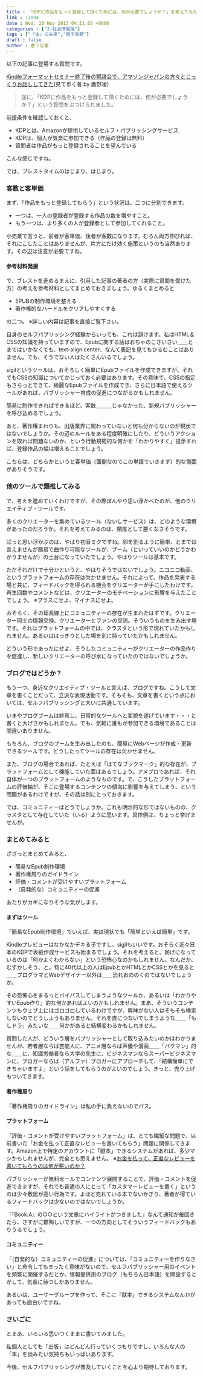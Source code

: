 ```yaml
---
title : 「KDPに作品をもっと登録して頂くためには、何が必要でしょうか？」を考えてみた
link : 11894
date : Wed, 20 Nov 2013 04:11:05 +0000
categories : ["2-社会情報論"]
tags : ["「本」の未来","電子書籍"]
draft : false
author : 倉下忠憲
---
```


以下の記事に登場する質問です。

<a href="http://www.wildhawkfield.com/2013/11/kindle-format-seminar-reports.html" target="_blank">Kindleフォーマットセミナー終了後の懇親会で、アマゾンジャパンの方々とじっくりお話ししてきた</a>(見て歩く者 by 鷹野凌)

<blockquote>
逆に、「KDPに作品をもっと登録して頂くためには、何が必要でしょうか？」という質問をぶつけられました。
</blockquote>

前提条件を確認しておくと、
<ul>
	<li>KDPとは、Amazonが提供しているセルフ・パブリッシングサービス</li>
	<li>KDPは、個人が気楽に参加できる（作品の登録は無料）</li>
	<li>質問者は作品がもっと登録されることを望んでいる</li>
</ul>

こんな感じですね。

では、ブレストタイムのはじまり、はじまり。

<H3>客数と客単価</H3>まず、「作品をもっと登録してもらう」という状況は、二つに分割できます。

<ul>
	<li>一つは、一人の登録者が登録する作品の数を増やすこと。</li>
	<li>もう一つは、より多くの人が登録者として参加してくれること。</li>
</ul>

小売業で言うと、前者が客単価、後者が客数になります。むろん両方伸びれば、それにこしたことはありませんが、片方にだけ効く施策というのも当然あります。その辺は注意が必要ですね。

<H4>参考材料発掘</H4>で、ブレストを進めるまえに、引用した記事の著者の方（実際に質問を受けた方）の考えを参考材料としてまとめておきましょう。ゆるくまとめると

<ul>
	<li>EPUBの制作環境を整える</li>
	<li>著作権的なハードルをクリアしやすくする</li>
</ul>


の二つ。
※詳しい内容は記事を直接ご覧下さい。

自身のセルフパブリッシング経験からいっても、これは頷けます。私はHTML＆CSSの知識を持っていますので、Epubに関する話はおちゃのこさいさい＿＿とまではいかなくても、text-align:center、なんて表記を見てもひるむことはありません。でも、そうでない人はたくさんいるでしょう。

sigilというツールは、おそろしく簡単にEpubファイルを作成できますが、それでもCSSの知識についてかじっておく必要はあります。その意味で、CSSの指定もさらっとできて、綺麗なEpubファイルを作成でき、さらに日本語で使えるツールがあれば、パブリッシャー育成の促進につながるかもしれません。

簡易に制作できればできるほど、客数＿＿＿じゃなかった、新規パブリッシャーを呼び込めるでしょう。

あと、著作権まわりも、出版業界に関わっていないと何も分からないのが現状ではないでしょうか。その辺のルールをある程度明確にしたり、どういうアクションを取れば問題ないのか、という行動規範的な何かを「わかりやすく」提示すれば、登録作品の幅は増えることでしょう。

こちらは、どちらかというと客単価（面倒なのでこの単語でいきます）的な側面がありそうです。

<H3>他のツールで類推してみる</H3>で、考えを進めていくわけですが、その際ぼんやり思い浮かべたのが、他のクリエイティブ・ツールです。

多くのクリエーターを集めているツール（ないしサービス）は、どのような環境があったのだろうか。それを考えてみるのは、類推として悪くなさそうです。

ぱっと思い浮かぶのは、やはり初音ミクですね。卵を割るように簡単、とまでは言えませんが簡易で曲作り可能なツールが、ブーム（といっていいのかどうかわかりませんが）の土台になっていたでしょう。やはりツールは基本です。

ただそれだけで十分かというと、やはりそうではないでしょう。ニコニコ動画、というプラットフォームの存在は欠かせません。それによって、作品を発表する場と共に、フィードバックを得られる機会をクリエーターが手にしたわけです。再生回数やコメントなどは、クリエーターのモチベーションに影響を与えたことでしょう。
※プラスにせよ、マイナスにせよ。

おそらく、その延長線上にコミュニティーの存在が生まれたはずです。クリエーター同士の情報交換、クリエーターとファンの交流。そういうものを生み出す場です。それはプラットフォームの中では、クラスタという形で現れていたかもしれません。あるいははっきりとした場を別に持っていたかもしれません。

どういう形であったにせよ、そうしたコミュニティーがクリエーターの作品作りを促進し、新しいクリエーターの呼び水になっていたのではないでしょうか。

<H3>ブログではどうか？</H3>もう一つ、身近なクリエイティブ・ツールと言えば、ブログですね。こうして文章を書くことだって、立派な表現活動です。そもそも、文章を書くという点においては、セルフパブリッシングと大いに共通しています。

いまやブログブームは終焉し、日常的なツールへと変貌を遂げています・・・と書くと大げさかもしれません。でも、気軽に誰もが参加できる環境であることは間違いありません。

もちろん、ブログのブームを生み出したのも、簡易にWebページが作成・更新できるツールです。どうしたってツールの存在は欠かせません。

また、ブログの場合であれば、たとえば「はてなブックマーク」的な存在が、プラットフォームとして機能していた面はあるでしょう。アメブロであれば、それ自体が一つのプラットフォームのようなものです。で、こうしたプラットフォームの評価軸が、そこに登場するコンテンツの傾向に影響を与えてしまう、という問題があるわけですが、その話は別にとっておきます。

では、コミュニティーはどうでしょうか。これも明示的な形ではないものの、クラスタとして存在していた（いる）ように思います。具体例は、ちょっと挙げませんが。

<H3>まとめてみると</H3>ざざっとまとめてみると、

<ul>
	<li>簡易なEpub制作環境</li>
	<li>著作権周りのガイドライン</li>
	<li>評価・コメントが受けやすいプラットフォーム</li>
	<li>（自発的な）コミュニティーの促進</li>
</ul>



あたりがカギになりそうな気がします。

<H4>まずはツール</H4>「簡易なEpub制作環境」でいえば、実は現状でも「簡単といえば簡単」です。

Kindleプレビューはなかなかデキる子ですし、sigilもいいです。おそらく近々日本のKDPで表紙作成サービスも始まるでしょう。それを考えると、妨げになっているのは「何かよくわからない」という恐怖心なのかもしれません。なんだか、むずかしそう、と。特に40代以上の人はEpubとかHTMLとかCSSとかを見ると＿＿プログラマとWebデザイナー以外は＿＿恐れおののくのではないでしょうか。

その恐怖心をまるっとバイパスしてしまうようなツールか、あるいは「わかりやすいEpub作り」的な何かあればよいのかもしれません。まあ、そういうコンテンツもウェブ上にはゴロゴロしているわけですが、興味がない人はそもそも検索しないのでどうしようもありません。それを直につないでしまうような＿＿「もしドラ」みたいな＿＿何かがあると結構変わるかもしれません。

質問した人が、どういう層をパブリッシャーとして取り込みたいのかはわかりませんが、若者層ならば芸能人に、アニメ層ならば声優や漫画＿＿「バクマン」的な＿＿に、知識労働者なら大学の先生に、ビジネスマンならスーパービジネスマンに、ブロガーならば（アルファ）ブロガーにアプローチして、「結構簡単にできちゃいますよ」という話をしてもらうのがよいのでしょう。きっと、売り上げもついてきます。

<H4>著作権周り</H4>「著作権周りのガイドライン」は私の手に負えないのでパス。

<H4>プラットフォーム</H4>「評価・コメントが受けやすいプラットフォーム」は、とても繊細な問題で、以前書いた「お金を払って正直なレビューを書いてもらう」問題に関係してきます。Amazon上で特定のアカウントに「献本」できるシステムがあれば、多少マシかもしれませんが、完全とも思えません。
※<a href="https://rashita.net/blog/?p=11858" target="_blank">お金を払って、正直なレビューを書いてもらうのは何が悪いのか？</a>

パブリッシャーが無料セールでコンテンツ展開することで、評価・コメントを促進できますが、それでも普通の人にとって「カスタマーレビューを書く」というのは少々敷居が高い行為です。よほど売れている本でないかぎり、著者が得ているフィードバックは少ないのではないでしょうか。

「『Book:A』の○○という文章にハイライトがつきました」なんて通知が毎回きたら、さすがに鬱陶しいですが、一つの方向としてそういうフィードバックもありうるでしょう。

<H4>コミュニティー</H4>「（自発的な）コミュニティーの促進」については、「コミュニティーを作りなさい」と命令してもまったく意味がないので、セルフパブリッシャー用のイベントを頻繁に開催するだとか、情報提供用のブログ（もちろん日本語）を開設するとかして、気長に待つしかありません。

あるいは、ユーザーグループを作って、そこに「献本」できるシステムなんかがあっても面白いですね。

<H3>さいごに</H3>とまあ、いろいろ思いつくままに書いてみました。

私個人としても「出版」はどんどん行っていくつもりですし、いろんな人の「本」を読みたい気持ちもいっぱいあります。

今後、セルフパブリッシングが普及していくことを心より期待しております。
